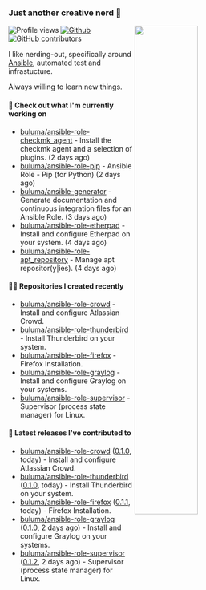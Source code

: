 ### Just another creative nerd 👋


![Profile views](https://gpvc.arturio.dev/buluma) <a href="https://gitstats.me/buluma">
  <img align="right" src="https://github-readme-stats.vercel.app/api?username=buluma&theme=gotham&show_icons=true" width="50%"/>
</a>
[![Github](https://img.shields.io/badge/-buluma-black?style=flat&labelColor=black&logo=github&logoColor=white&include_all_commits=true&count_private=true)](https://gitstats.me/buluma)
[![GitHub contributors](https://img.shields.io/github/contributors/buluma/badges.svg)](https://GitHub.com/buluma/badges/graphs/contributors/)

I like nerding-out, specifically around [Ansible](https://github.com/ansible/ansible), automated test and infrastucture.

Always willing to learn new things.

#### 👷 Check out what I'm currently working on

- [buluma/ansible-role-checkmk_agent](https://github.com/buluma/ansible-role-checkmk_agent) - Install the checkmk agent and a selection of plugins. (2 days ago)
- [buluma/ansible-role-pip](https://github.com/buluma/ansible-role-pip) - Ansible Role - Pip (for Python) (2 days ago)
- [buluma/ansible-generator](https://github.com/buluma/ansible-generator) - Generate documentation and continuous integration files for an Ansible Role. (3 days ago)
- [buluma/ansible-role-etherpad](https://github.com/buluma/ansible-role-etherpad) - Install and configure Etherpad on your system. (4 days ago)
- [buluma/ansible-role-apt_repository](https://github.com/buluma/ansible-role-apt_repository) - Manage apt repositor(y|ies). (4 days ago)

#### 👨‍💻 Repositories I created recently

- [buluma/ansible-role-crowd](https://github.com/buluma/ansible-role-crowd) - Install and configure Atlassian Crowd.
- [buluma/ansible-role-thunderbird](https://github.com/buluma/ansible-role-thunderbird) - Install Thunderbird on your system.
- [buluma/ansible-role-firefox](https://github.com/buluma/ansible-role-firefox) - Firefox Installation.
- [buluma/ansible-role-graylog](https://github.com/buluma/ansible-role-graylog) - Install and configure Graylog on your systems.
- [buluma/ansible-role-supervisor](https://github.com/buluma/ansible-role-supervisor) - Supervisor (process state manager) for Linux.

#### 🚀 Latest releases I've contributed to

- [buluma/ansible-role-crowd](https://github.com/buluma/ansible-role-crowd) ([0.1.0](https://github.com/buluma/ansible-role-crowd/releases/tag/0.1.0), today) - Install and configure Atlassian Crowd.
- [buluma/ansible-role-thunderbird](https://github.com/buluma/ansible-role-thunderbird) ([0.1.0](https://github.com/buluma/ansible-role-thunderbird/releases/tag/0.1.0), today) - Install Thunderbird on your system.
- [buluma/ansible-role-firefox](https://github.com/buluma/ansible-role-firefox) ([0.1.1](https://github.com/buluma/ansible-role-firefox/releases/tag/0.1.1), today) - Firefox Installation.
- [buluma/ansible-role-graylog](https://github.com/buluma/ansible-role-graylog) ([0.1.0](https://github.com/buluma/ansible-role-graylog/releases/tag/0.1.0), 2 days ago) - Install and configure Graylog on your systems.
- [buluma/ansible-role-supervisor](https://github.com/buluma/ansible-role-supervisor) ([0.1.2](https://github.com/buluma/ansible-role-supervisor/releases/tag/0.1.2), 2 days ago) - Supervisor (process state manager) for Linux.


